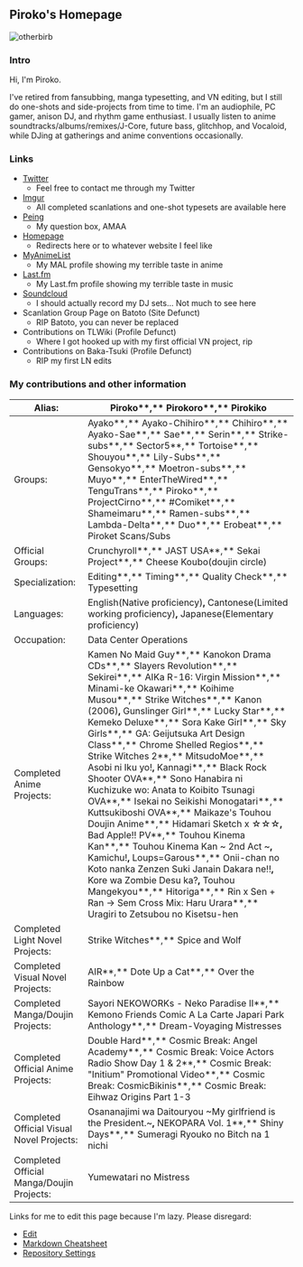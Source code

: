 ## **Piroko's Homepage**
![otherbirb](https://puu.sh/zNOgt.png)

### **Intro**
Hi, I'm Piroko.

I've retired from fansubbing, manga typesetting, and VN editing, but I still do one-shots and side-projects from time to time.
I'm an audiophile, PC gamer, anison DJ, and rhythm game enthusiast. I usually listen to anime soundtracks/albums/remixes/J-Core, future bass, glitchhop, and Vocaloid, while DJing at gatherings and anime conventions occasionally.

### **Links**
- [Twitter](https://twitter.com/piroko_project)
  - Feel free to contact me through my Twitter
- [Imgur](http://pirokoro.imgur.com/)
  - All completed scanlations and one-shot typesets are available here
- [Peing](https://peing.net/en/piroko_project)
  - My question box, AMAA
- [Homepage](http://pirokoproject.com/)
  - Redirects here or to whatever website I feel like
- [MyAnimeList](http://myanimelist.net/profile/Piroko)
  - My MAL profile showing my terrible taste in anime
- [Last.fm](https://www.last.fm/user/Pirokoro)
  - My Last.fm profile showing my terrible taste in music
- [Soundcloud](https://soundcloud.com/piroko)
  - I should actually record my DJ sets... Not much to see here
- Scanlation Group Page on Batoto (Site Defunct)
  - RIP Batoto, you can never be replaced
- Contributions on TLWiki (Profile Defunct)
  - Where I got hooked up with my first official VN project, rip
- Contributions on Baka-Tsuki (Profile Defunct)
  - RIP my first LN edits

### **My contributions and other information**

Alias: | Piroko**,** Pirokoro**,** Pirokiko
| - | - |
Groups: | Ayako**,** Ayako-Chihiro**,** Chihiro**,** Ayako-Sae**,** Sae**,** Serin**,** Strike-subs**,** Sector5**,** Tortoise**,** Shouyou**,** Lily-Subs**,** Gensokyo**,** Moetron-subs**,** Muyo**,** EnterTheWired**,** TenguTrans**,** Piroko**,** ProjectCirno**,** #Comiket**,** Shameimaru**,** Ramen-subs**,** Lambda-Delta**,** Duo**,** Erobeat**,** Piroket Scans/Subs
Official Groups: | Crunchyroll**,** JAST USA**,** Sekai Project**,** Cheese Koubo(doujin circle)
Specialization: | Editing**,** Timing**,** Quality Check**,** Typesetting
Languages: | English(Native proficiency)**,** Cantonese(Limited working proficiency)**,** Japanese(Elementary proficiency)
Occupation: | Data Center Operations
Completed Anime Projects: | Kamen No Maid Guy**,** Kanokon Drama CDs**,** Slayers Revolution**,** Sekirei**,** AIKa R-16: Virgin Mission**,** Minami-ke Okawari**,** Koihime Musou**,** Strike Witches**,** Kanon (2006)**,** Gunslinger Girl**,** Lucky Star**,** Kemeko Deluxe**,** Sora Kake Girl**,** Sky Girls**,** GA: Geijutsuka Art Design Class**,** Chrome Shelled Regios**,** Strike Witches 2**,** MitsudoMoe**,** Asobi ni Iku yo!**,** Kannagi**,** Black Rock Shooter OVA**,** Sono Hanabira ni Kuchizuke wo: Anata to Koibito Tsunagi OVA**,** Isekai no Seikishi Monogatari**,** Kuttsukiboshi OVA**,** Maikaze's Touhou Doujin Anime**,** Hidamari Sketch x ☆☆☆**,** Bad Apple!! PV**,** Touhou Kinema Kan**,** Touhou Kinema Kan ~ 2nd Act ~**,** Kamichu!**,** Loups=Garous**,** Onii-chan no Koto nanka Zenzen Suki Janain Dakara ne!!**,** Kore wa Zombie Desu ka?**,** Touhou Mangekyou**,** Hitoriga**,** Rin x Sen + Ran -> Sem Cross Mix: Haru Urara**,** Uragiri to Zetsubou no Kisetsu-hen
Completed Light Novel Projects: | Strike Witches**,** Spice and Wolf
Completed Visual Novel Projects: | AIR**,** Dote Up a Cat**,** Over the Rainbow
Completed Manga/Doujin Projects: | Sayori NEKOWORKs - Neko Paradise II**,** Kemono Friends Comic A La Carte Japari Park Anthology**,** Dream-Voyaging Mistresses
Completed Official Anime Projects: | Double Hard**,** Cosmic Break: Angel Academy**,** Cosmic Break: Voice Actors Radio Show Day 1 & 2**,** Cosmic Break: "Initium" Promotional Video**,** Cosmic Break: CosmicBikinis**,** Cosmic Break: Eihwaz Origins Part 1-3
Completed Official Visual Novel Projects: | Osananajimi wa Daitouryou ~My girlfriend is the President.~**,** NEKOPARA Vol. 1**,** Shiny Days**,** Sumeragi Ryouko no Bitch na 1 nichi
Completed Official Manga/Doujin Projects: | Yumewatari no Mistress
Links for me to edit this page because I'm lazy. Please disregard:

- [Edit](https://github.com/Piroko/piroko.github.io/edit/master/README.md)
- [Markdown Cheatsheet](https://guides.github.com/features/mastering-markdown/)
- [Repository Settings](https://github.com/Piroko/piroko.github.io/settings)
